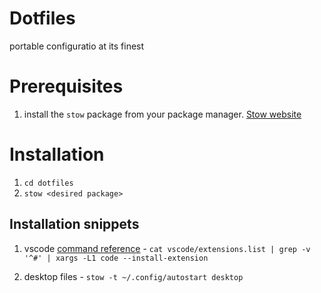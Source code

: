 # Dotfiles
portable configuratio at its finest

# Prerequisites
1. install the `stow` package from your package manager. [Stow website](https://www.gnu.org/software/stow/stow.html)

# Installation 
1. `cd dotfiles`
1. `stow <desired package>`

## Installation snippets
1. vscode [command reference](https://github.com/Microsoft/vscode/issues/42994#issuecomment-453184324) - `cat vscode/extensions.list | grep -v '^#' | xargs -L1 code --install-extension`

1. desktop files - `stow -t ~/.config/autostart desktop`